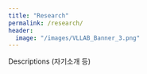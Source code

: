 ```yaml
---
title: "Research"
permalink: /research/
header:
  image: "/images/VLLAB_Banner_3.png"
---
```


Descriptions (자기소개 등)
